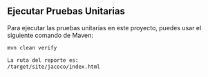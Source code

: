 ## Ejecutar Pruebas Unitarias

Para ejecutar las pruebas unitarias en este proyecto, puedes usar el siguiente comando de Maven:

```bash
mvn clean verify

La ruta del reporte es:
/target/site/jacoco/index.html
